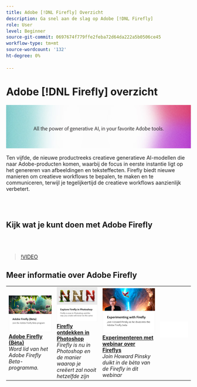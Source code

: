 ```yaml
---
title: Adobe [!DNL Firefly] Overzicht
description: Ga snel aan de slag op Adobe [!DNL Firefly]
role: User
level: Beginner
source-git-commit: 0697674f779ffe2feba72d64da222a5b0506ce45
workflow-type: tm+mt
source-wordcount: '132'
ht-degree: 0%

---
```


# Adobe [!DNL Firefly] overzicht

![Firefly Hero Image](../assets/firefly.png)

Ten vijfde, de nieuwe productreeks creatieve generatieve AI-modellen die naar Adobe-producten komen, waarbij de focus in eerste instantie ligt op het genereren van afbeeldingen en teksteffecten. Firefly biedt nieuwe manieren om creatieve workflows te bepalen, te maken en te communiceren, terwijl je tegelijkertijd de creatieve workflows aanzienlijk verbetert.

<br> 

## Kijk wat je kunt doen met Adobe Firefly

<br> 

>[!VIDEO](https://video.tv.adobe.com/v/3416970t1?quality=12&learn=on&hidetitle=true)

## Meer informatie over Adobe Firefly

<table>
<tr>
   <td>
      <a href="https://firefly.adobe.com/" target="_blank">
         <img alt="Adobe Firefly (Bèta)" src="assets/firefly-beta.png" />
      </a>
      <div>
      <a href="https://firefly.adobe.com/" target="_blank"><strong>Adobe Firefly (Bèta)</strong></a>
      </div>
      <em>Word lid van het Adobe Firefly Beta-programma.</em>
      <br>
  </td>
  <td>
      <a href="https://www.adobe.com/sensei/generative-ai/firefly.html" target="_blank">
         <img alt="Firefly ontdekken in Photoshop" src="assets/firefly-photoshop.png" />
      </a>
      <div>
      <a href="https://www.adobe.com/sensei/generative-ai/firefly.html" target="_blank"><strong>Firefly ontdekken in Photoshop</strong></a>
      </div>
      <em>Firefly is nu in Photoshop en de manier waarop je creëert zal nooit hetzelfde zijn</em>
      <br>
  </td>
  <td>
      <a href="webinar-experimenting.md">
         <img alt="Experimenteren met Adobe Firefly" src="assets/webinar-experimenting.png" />
      </a>
      <div>
      <a href="webinar-experimenting.md"><strong>Experimenteren met webinar over Fireflys</strong></a>
      </div>
      <em>Join Howard Pinsky duikt in de bèta van de Firefly in dit webinar</em>
      <br>
  </td>
  <td>
    <img alt="Spacer" src="../assets/Whitespacer.png" />
    <div>
    <br>
  </td>
</tr>
</table>
